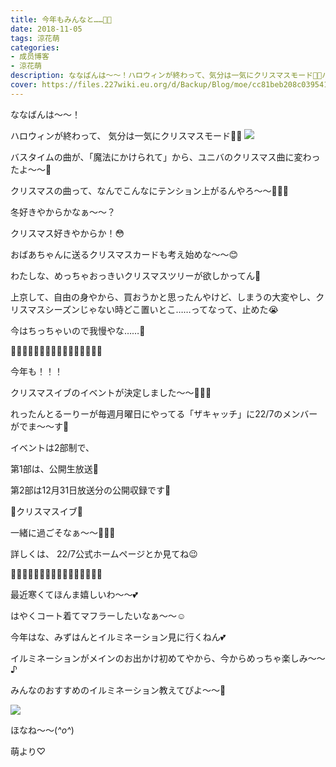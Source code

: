 ```yaml
---
title: 今年もみんなと……🎄🎁
date: 2018-11-05
tags: 涼花萌
categories: 
- 成员博客
- 涼花萌
description: ななばんは〜〜！ハロウィンが終わって、気分は一気にクリスマスモード🎄🎁バスタイムの曲が、「魔法にかけられて」から、ユニバのクリスマス曲に変わったよ〜〜🎄...
cover: https://files.227wiki.eu.org/d/Backup/Blog/moe/cc81beb208c039541f7b75d58c07f.jpg 
---
```







ななばんは〜〜！





ハロウィンが終わって、
気分は一気にクリスマスモード🎄🎁
![](https://files.227wiki.eu.org/d/Backup/Blog/moe/cc81beb208c039541f7b75d58c07f.jpg)







バスタイムの曲が、「魔法にかけられて」から、ユニバのクリスマス曲に変わったよ〜〜🎄







クリスマスの曲って、なんでこんなにテンション上がるんやろ〜〜🎈🎈🎈






冬好きやからかなぁ〜〜？






クリスマス好きやからか！😳








おばあちゃんに送るクリスマスカードも考え始めな〜〜😊










わたしな、めっちゃおっきいクリスマスツリーが欲しかってん🎄





上京して、自由の身やから、買おうかと思ったんやけど、しまうの大変やし、クリスマスシーズンじゃない時どこ置いとこ……ってなって、止めた😭




今はちっちゃいので我慢やな……🎄












🎄🎁🎄🎁🎄🎁🎄🎁🎄🎁🎄🎁🎄🎁🎄🎁




今年も！！！


クリスマスイブのイベントが決定しました〜〜🎄🎁🎅






れったんとるーりーが毎週月曜日にやってる「ザキャッチ」に22/7のメンバーがでま〜〜す💓







イベントは2部制で、

第1部は、公開生放送🙈

 第2部は12月31日放送分の公開収録です🙈







🎄クリスマスイブ🎁

一緒に過ごそなぁ〜〜💓💓💓





詳しくは、
22/7公式ホームページとか見てね😉



🎁🎄🎁🎄🎁🎄🎁🎄🎁🎄🎁🎄🎁🎄🎁🎄










最近寒くてほんま嬉しいわ〜〜💕






はやくコート着てマフラーしたいなぁ〜〜☺️









今年はな、みずはんとイルミネーション見に行くねん💕





イルミネーションがメインのお出かけ初めてやから、今からめっちゃ楽しみ〜〜♪








みんなのおすすめのイルミネーション教えてぴよ〜〜🐥

![](https://files.227wiki.eu.org/d/Backup/Blog/moe/cc81beb208c039541f7b75d58c07f-01.jpg)








ほなね〜〜(*^o^*)


萌より♡



